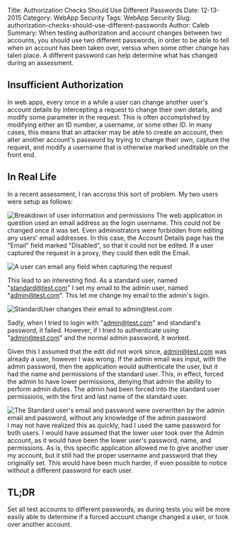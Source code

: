 Title: Authorization Checks Should Use Different Passwords
Date: 12-13-2015
Category: WebApp Security
Tags: WebApp Security
Slug: authorization-checks-should-use-different-passwords
Author: Caleb
Summary: When testing authorization and account changes between two accounts, you should use two different passwords, in order to be able to tell when an account has been taken over, versus when some other change has talen place. A different password can help determine what has changed during an assessment.

Insufficient Authorization
--------------------------
In web apps, every once in a while a user can change another user's account details by intercepting a request to change their own details, and modify some parameter in the request. This is often accomplished by modifying either an ID number, a username, or some other ID. In many cases, this means that an attacker may be able to create an account, then alter another account's password by trying to change their own, capture the request, and modify a username that is otherwise marked uneditable on the front end. 

In Real Life
------------
In a recent assessment, I ran accross this sort of problem. My two users were setup as follows:

![Breakdown of user information and permissions](/images/authCheckPasswordsDifferent01.png)
The web application in question used an email address as the login username. This could not be changed once it was set. Even administrators were forbidden from editing any users' email addresses. In this case, the Account Details page has the "Email" field marked "Disabled", so that it could not be edited. If a user captured the request in a proxy, they could then edit the Email.

![A user can email any field when capturing the request](/images/authCheckPasswordsDifferent03.png)

This lead to an interesting find. As a standard user, named "standard@test.com" I set my email to the admin user, named "admin@test.com". This let me change my email to the admin's login. 

![StandardUser changes their email to admin@test.com](/images/authCheckPasswordsDifferent04.png)

Sadly, when I tried to login with "admin@test.com" and standard's password, it failed. However, if I tried to authenticate using "admin@test.com" and the normal admin password, it worked. 

Given this I assumed that the edit did not work since, admin@test.com was already a user, however I was wrong. If the admin email was input, with the admin password, then the application would authenticate the user, but it had the name and permissions of the standard user. This, in effect, forced the admin to have lower permissions, denying that admin the ability to perform admin duties. The admin had been forced into the standard user permissions, with the first and last name of the standard user.

![The Standard user's email and password were overwritten by the admin email and password, without any knowledge of the admin password](/images/authCheckPasswordsDifferent02.png)
I may not have realized this as quickly, had I used the same password for both users. I would have assumed that the lower user took over the Admin account, as it would have been the lower user's password, name, and permissions. As is, this specific application allowed me to give another user my account, but it still had the proper username and password that they originally set. This would have been much harder, if even possible to notice without a different password for each user.

TL;DR
----
Set all test accounts to different passwords, as during tests you will be more easily able to determine if a forced account change changed a user, or took over another account.
